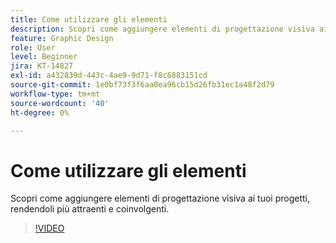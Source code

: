 ```yaml
---
title: Come utilizzare gli elementi
description: Scopri come aggiungere elementi di progettazione visiva ai tuoi progetti, rendendoli più attraenti e coinvolgenti
feature: Graphic Design
role: User
level: Beginner
jira: KT-14827
exl-id: a432839d-443c-4ae9-9d71-f8c6883151cd
source-git-commit: 1e0bf73f3f6aa0ea96cb15d26fb31ec1a48f2d79
workflow-type: tm+mt
source-wordcount: '40'
ht-degree: 0%

---
```


# Come utilizzare gli elementi

Scopri come aggiungere elementi di progettazione visiva ai tuoi progetti, rendendoli più attraenti e coinvolgenti.

>[!VIDEO](https://video.tv.adobe.com/v/3426935?quality=12&learn=on&hidetitle=true)
